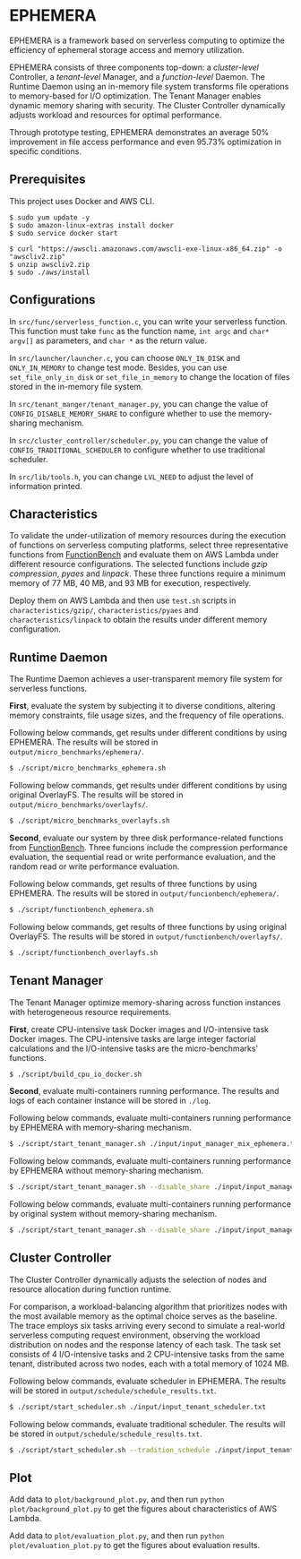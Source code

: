 # EPHEMERA

EPHEMERA is a framework based on serverless computing to optimize the efficiency of ephemeral storage access and memory utilization.

EPHEMERA consists of three components top-down: a _cluster-level_ Controller, a _tenant-level_ Manager, and a _function-level_ Daemon. 
The Runtime Daemon using an in-memory file system transforms file operations to memory-based for I/O optimization. The Tenant Manager enables dynamic memory sharing with security. The Cluster Controller dynamically adjusts workload and resources for optimal performance. 

Through prototype testing, EPHEMERA demonstrates an average 50\% improvement in file access performance and even 95.73\% optimization in specific conditions.

## Prerequisites

This project uses Docker and AWS CLI.

```shell
$ sudo yum update -y
$ sudo amazon-linux-extras install docker
$ sudo service docker start
```

```shell
$ curl "https://awscli.amazonaws.com/awscli-exe-linux-x86_64.zip" -o "awscliv2.zip"
$ unzip awscliv2.zip
$ sudo ./aws/install
```

## Configurations
In `src/func/serverless_function.c`, you can write your serverless function. This function must take `func` as the function name, `int argc` and `char* argv[]` as parameters, and `char *` as the return value.

In `src/launcher/launcher.c`, you can choose `ONLY_IN_DISK` and `ONLY_IN_MEMORY` to change test mode. Besides, you can use `set_file_only_in_disk` or `set_file_in_memory` to change the location of files stored in the in-memory file system.

In `src/tenant_manger/tenant_manager.py`, you can change the value of `CONFIG_DISABLE_MEMORY_SHARE` to configure whether to use the memory-sharing mechanism.

In `src/cluster_controller/scheduler.py`, you can change the value of `CONFIG_TRADITIONAL_SCHEDULER` to configure whether to use traditional scheduler.

In `src/lib/tools.h`, you can change `LVL_NEED` to adjust the level of information printed.

## Characteristics
To validate the under-utilization of memory resources during the execution of functions on serverless computing platforms, select three representative functions from [FunctionBench](https://github.com/ddps-lab/serverless-faas-workbench) and evaluate them on AWS Lambda under different resource configurations.
The selected functions include _gzip compression_, _pyaes_ and _linpack_. These three functions require a minimum memory of 77 MB, 40 MB, and 93 MB for execution, respectively.

Deploy them on AWS Lambda and then use `test.sh` scripts in `characteristics/gzip/`, `characteristics/pyaes` and `characteristics/linpack` to obtain the results under different memory configuration.

## Runtime Daemon
The Runtime Daemon achieves a user-transparent memory file system for serverless functions.

**First**, evaluate the system by subjecting it to diverse conditions, altering memory constraints, file usage sizes, and the frequency of file operations. 

Following below commands, get results under different conditions by using EPHEMERA. 
The results will be stored in `output/micro_benchmarks/ephemera/`.

```sh
$ ./script/micro_benchmarks_ephemera.sh
```

Following below commands, get results under different conditions by using original OverlayFS.
The results will be stored in `output/micro_benchmarks/overlayfs/`.

```sh
$ ./script/micro_benchmarks_overlayfs.sh
```

**Second**, evaluate our system by three disk performance-related functions from [FunctionBench](https://github.com/ddps-lab/serverless-faas-workbench). Three funcions include the compression performance evaluation, the sequential read or write performance evaluation, and the random read or write performance evaluation.

Following below commands, get results of three functions by using EPHEMERA. 
The results will be stored in `output/funcionbench/ephemera/`.

```sh
$ ./script/functionbench_ephemera.sh
```

Following below commands, get results of three functions by using original OverlayFS. 
The results will be stored in `output/functionbench/overlayfs/`.

```sh
$ ./script/functionbench_overlayfs.sh
```

## Tenant Manager
The Tenant Manager optimize memory-sharing across function instances with heterogeneous resource requirements.

**First**, create CPU-intensive task Docker images and I/O-intensive task Docker images.
The CPU-intensive tasks are large integer factorial calculations and the I/O-intensive tasks are the micro-benchmarks' functions.

```sh
$ ./script/build_cpu_io_docker.sh
``` 

**Second**,  evaluate multi-containers running performance. The results and logs of each container instance will be stored in `./log`.

Following below commands, evaluate multi-containers running performance by EPHEMERA with memory-sharing mechanism.

```sh
$ ./script/start_tenant_manager.sh ./input/input_manager_mix_ephemera.txt
```

Following below commands, evaluate multi-containers running performance by EPHEMERA without memory-sharing mechanism.

```sh
$ ./script/start_tenant_manager.sh --disable_share ./input/input_manager_mix_ephemera.txt
```

Following below commands, evaluate multi-containers running performance by original system without memory-sharing mechanism.

```sh
$ ./script/start_tenant_manager.sh --disable_share ./input/input_manager_mix_overlayfs.txt
```

## Cluster Controller
The Cluster Controller dynamically adjusts the selection of nodes and resource allocation during function runtime.

For comparison, a workload-balancing algorithm that prioritizes nodes with the most available memory as the optimal choice serves as the baseline.
The trace employs six tasks arriving every second to simulate a real-world serverless computing request environment, observing the workload distribution on nodes and the response latency of each task.
The task set consists of 4 I/O-intensive tasks and 2 CPU-intensive tasks from the same tenant, distributed across two nodes, each with a total memory of 1024 MB.

Following below commands, evaluate scheduler in EPHEMERA. The results will be stored in `output/schedule/schedule_results.txt`.
```sh
$ ./script/start_scheduler.sh ./input/input_tenant_scheduler.txt
```

Following below commands, evaluate traditional scheduler. The results will be stored in `output/schedule/schedule_results.txt`.
```sh
$ ./script/start_scheduler.sh --tradition_schedule ./input/input_tenant_scheduler.txt
```

## Plot

Add data to `plot/background_plot.py`, and then run `python plot/background_plot.py` to get the figures about characteristics of AWS Lambda.

Add data to `plot/evaluation_plot.py`, and then run `python plot/evaluation_plot.py` to get the figures about evaluation results.